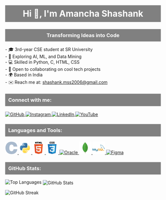 <h1 align="center" style="background-color: grey; color: white; padding: 10px;">
  Hi 👋, I'm Amancha Shashank
</h1>

<h3 align="center" style="background-color: grey; color: white; padding: 10px;">
  Transforming Ideas into Code
</h3>

<p align="left">
  - 🎓 3rd-year CSE student at SR University <br>
  - 🤖 Exploring AI, ML, and Data Mining <br>
  - 💻 Skilled in Python, C, HTML, CSS <br>
  - 🚀 Open to collaborating on cool tech projects <br>
  - 🌍 Based in India <br>
  - ✉️ Reach me at: <a href="mailto:shashank.mss2006@gmail.com">shashank.mss2006@gmail.com</a>
</p>

<h3 align="left" style="background-color: grey; color: white; padding: 10px;">
  Connect with me:
</h3>

<p align="left">
  <a href="https://github.com/2303A51639" target="blank">
    <img align="center" src="https://raw.githubusercontent.com/rahuldkjain/github-profile-readme-generator/master/src/images/icons/Social/github.svg" alt="GitHub" height="30" width="40" />
  </a>
  <a href="http://www.instagram.com/shashank.lms" target="blank">
    <img align="center" src="https://raw.githubusercontent.com/rahuldkjain/github-profile-readme-generator/master/src/images/icons/Social/instagram.svg" alt="Instagram" height="30" width="40" />
  </a>
  <a href="https://www.linkedin.com/in/Shashank%20Amancha" target="blank">
    <img align="center" src="https://raw.githubusercontent.com/rahuldkjain/github-profile-readme-generator/master/src/images/icons/Social/linked-in-alt.svg" alt="LinkedIn" height="30" width="40" />
  </a>
  <a href="https://www.youtube.com/@lmsgaming2970" target="blank">
    <img align="center" src="https://raw.githubusercontent.com/rahuldkjain/github-profile-readme-generator/master/src/images/icons/Social/youtube.svg" alt="YouTube" height="30" width="40" />
  </a>
</p>

<h3 align="left" style="background-color: grey; color: white; padding: 10px;">
  Languages and Tools:
</h3>

<p align="left">
  <a href="https://docs.microsoft.com/en-us/cpp/?view=msvc-170" target="_blank">
    <img src="https://raw.githubusercontent.com/devicons/devicon/master/icons/c/c-original.svg" alt="C" width="40" height="40"/>
  </a>
  <a href="https://www.python.org/" target="_blank">
    <img src="https://raw.githubusercontent.com/devicons/devicon/master/icons/python/python-original.svg" alt="Python" width="40" height="40"/>
  </a>
  <a href="https://developer.mozilla.org/en-US/docs/Glossary/HTML5" target="_blank">
    <img src="https://raw.githubusercontent.com/devicons/devicon/master/icons/html5/html5-original-wordmark.svg" alt="HTML5" width="40" height="40"/>
  </a>
  <a href="https://www.w3schools.com/css/" target="_blank">
    <img src="https://raw.githubusercontent.com/devicons/devicon/master/icons/css3/css3-original-wordmark.svg" alt="CSS3" width="40" height="40"/>
  </a>
  <a href="https://www.oracle.com/uk/index.html" target="_blank">
    <img src="https://www.vectorlogo.zone/logos/oracle/oracle-icon.svg" alt="Oracle" width="40" height="40"/>
  </a>
  <a href="https://www.mongodb.com/" target="_blank">
    <img src="https://raw.githubusercontent.com/devicons/devicon/master/icons/mongodb/mongodb-original.svg" alt="MongoDB" width="40" height="40"/>
  </a>
  <a href="https://www.mysql.com/" target="_blank">
    <img src="https://raw.githubusercontent.com/devicons/devicon/master/icons/mysql/mysql-original-wordmark.svg" alt="MySQL" width="40" height="40"/>
  </a>
  <a href="https://www.figma.com/" target="_blank">
    <img src="https://www.vectorlogo.zone/logos/figma/figma-icon.svg" alt="Figma" width="40" height="40"/>
  </a>
</p>

<h3 align="left" style="background-color: grey; color: white; padding: 10px;">
  GitHub Stats:
</h3>

<p><img align="left" src="https://github-readme-stats.vercel.app/api/top-langs?username=2303A51639&show_icons=true&locale=en&layout=compact" alt="Top Languages" /></p>

<p>&nbsp;<img align="center" src="https://github-readme-stats.vercel.app/api?username=2303A51639&show_icons=true&locale=en" alt="GitHub Stats" /></p>

<p><img align="center" src="https://github-readme-streak-stats.herokuapp.com/?user=2303A51639" alt="GitHub Streak" /></p>
